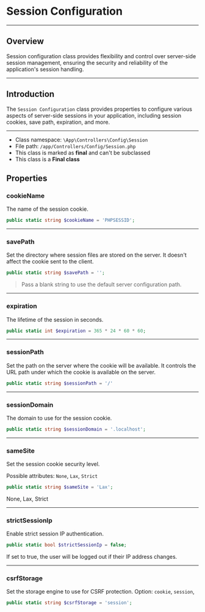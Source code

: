 # Session Configuration

***

## Overview

Session configuration class provides flexibility and control over server-side session management, ensuring the security and reliability of the application's session handling.

***

## Introduction

The `Session Configuration` class provides properties to configure various aspects of server-side sessions in your application, including session cookies, save path, expiration, and more.

***

* Class namespace: `\App\Controllers\Config\Session`
* File path: `/app/Controllers/Config/Session.php`
* This class is marked as **final** and can't be subclassed
* This class is a **Final class**

## Properties

### cookieName

The name of the session cookie.

```php
public static string $cookieName = 'PHPSESSID';
```

***

### savePath

Set the directory where session files are stored on the server.
It doesn't affect the cookie sent to the client.

```php
public static string $savePath = '';
```

> Pass a blank string to use the default server configuration path.

***

### expiration

The lifetime of the session in seconds.

```php
public static int $expiration = 365 * 24 * 60 * 60;
```

***

### sessionPath

Set the path on the server where the cookie will be available. 
It controls the URL path under which the cookie is available on the server.

```php
public static string $sessionPath = '/'
```

***

### sessionDomain

The domain to use for the session cookie.

```php
public static string $sessionDomain = '.localhost';
```

***

### sameSite

Set the session cookie security level.

Possible attributes: `None`, `Lax`, `Strict`

```php
public static string $sameSite = 'Lax';
```

None, Lax, Strict

***

### strictSessionIp

Enable strict session IP authentication.

```php
public static bool $strictSessionIp = false;
```

If set to true, the user will be logged out if their IP address changes.

***

### csrfStorage

Set the storage engine to use for CSRF protection.
Option: `cookie`, `session`,

```php
public static string $csrfStorage = 'session';
```